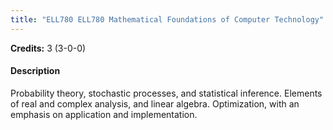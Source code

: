 ```yaml
---
title: "ELL780 ELL780 Mathematical Foundations of Computer Technology"
---
```

**Credits:** 3 (3-0-0)

#### Description
Probability theory, stochastic processes, and statistical inference. Elements of real and complex analysis, and linear algebra. Optimization, with an emphasis on application and implementation.